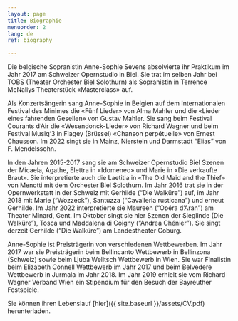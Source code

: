 ```yaml
---
layout: page
title: Biographie
menuorder: 2
lang: de
ref: biography

---
```

Die belgische Sopranistin Anne-Sophie Sevens absolvierte ihr Praktikum im Jahr 2017 am Schweizer Opernstudio in Biel. Sie trat im selben Jahr bei TOBS (Theater Orchester Biel Solothurn) als Sopranistin in Terrence McNallys Theaterstück «Masterclass» auf. 

Als Konzertsängerin sang Anne-Sophie in Belgien auf dem Internationalen Festival des Minimes die «Fünf Lieder» von Alma Mahler und die «Lieder eines fahrenden Gesellen» von Gustav Mahler. Sie sang beim Festival Courants d’Air die «Wesendonck-Lieder» von Richard Wagner und beim Festival Musiq‘3 in Flagey (Brüssel) «Chanson perpétuelle» von Ernest Chausson. Im 2022 singt sie in Mainz, Nierstein und Darmstadt “Elias” von F. Mendelssohn. 

In den Jahren 2015-2017 sang sie am Schweizer Opernstudio Biel Szenen der Micaela, Agathe, Elettra in «Idomeneo» und Marie in «Die verkaufte Braut». Sie interpretierte auch die Laetitia in «The Old Maid and the Thief» von Menotti mit dem Orchester Biel Solothurn. Im Jahr 2016 trat sie in der Opernwerkstatt in der Schweiz mit Gerhilde (“Die Walküre”) auf, im Jahr 2018 mit Marie (“Wozzeck”), Santuzza (“Cavalleria rusticana”) und erneut Gerhilde. Im Jahr 2022 interpretierte sie Maureen (“Opéra d’Aran”) am Theater Minard, Gent. Im Oktober singt sie hier Szenen der Sieglinde (Die Walküre”), Tosca und Maddalena di Coigny (“Andrea Chénier”). Sie singt derzeit Gerhilde (“Die Walküre”) am Landestheater Coburg.

Anne-Sophie ist Preisträgerin von verschiedenen Wettbewerben. Im Jahr 2017 war sie Preisträgerin beim Bellincanto Wettbewerb in Bellinzona (Schweiz) sowie beim Ljuba Welitsch Wettbewerb in Wien. Sie war Finalistin beim Elizabeth Connell Wettbewerb im Jahr 2017 und beim Belvedere Wettbewerb in Jurmala im Jahr 2018. Im Jahr 2019 erhielt sie vom Richard Wagner Verband Wien ein Stipendium für den Besuch der Bayreuther Festspiele.



Sie können ihren Lebenslauf [hier]({{ site.baseurl }}/assets/CV.pdf) herunterladen.



